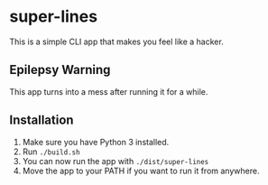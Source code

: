 # super-lines

This is a simple CLI app that makes you feel like a
hacker.

## Epilepsy Warning

This app turns into a mess after running it for a while.

## Installation

1. Make sure you have Python 3 installed.
2. Run `./build.sh`
3. You can now run the app with `./dist/super-lines`
4. Move the app to your PATH if you want to run it from
   anywhere.

